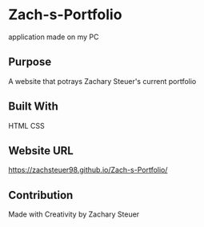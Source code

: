 # Zach-s-Portfolio
application made on my PC

## Purpose
A website that potrays Zachary Steuer's current portfolio

## Built With
HTML
CSS

## Website URL
https://zachsteuer98.github.io/Zach-s-Portfolio/

## Contribution 
Made with Creativity by Zachary Steuer
